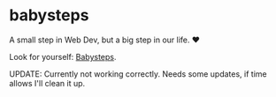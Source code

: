 # babysteps

A small step in Web Dev, but a big step in our life. ❤

Look for yourself: [Babysteps](https://larsingerlars.github.io/babysteps/).

UPDATE: Currently not working correctly. Needs some updates, if time allows I'll clean it up.

